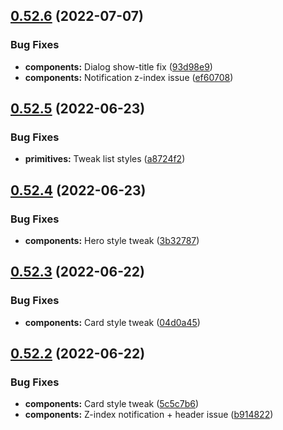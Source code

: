 ## [0.52.6](https://github.com/jacecotton/tcds/compare/v0.52.5...v0.52.6) (2022-07-07)


### Bug Fixes

* **components:** Dialog show-title fix ([93d98e9](https://github.com/jacecotton/tcds/commit/93d98e9ff6c997c5ff897328f5616120d1e0031c))
* **components:** Notification z-index issue ([ef60708](https://github.com/jacecotton/tcds/commit/ef60708b8d924810e1b47b8434ffc807b058d14e))



## [0.52.5](https://github.com/jacecotton/tcds/compare/v0.52.4...v0.52.5) (2022-06-23)


### Bug Fixes

* **primitives:** Tweak list styles ([a8724f2](https://github.com/jacecotton/tcds/commit/a8724f29c22fe44e37d15f7b9d8b57d691d5ce7e))



## [0.52.4](https://github.com/jacecotton/tcds/compare/v0.52.3...v0.52.4) (2022-06-23)


### Bug Fixes

* **components:** Hero style tweak ([3b32787](https://github.com/jacecotton/tcds/commit/3b3278747c86cab3f4533ae3494327f035280778))



## [0.52.3](https://github.com/jacecotton/tcds/compare/v0.52.2...v0.52.3) (2022-06-22)


### Bug Fixes

* **components:** Card style tweak ([04d0a45](https://github.com/jacecotton/tcds/commit/04d0a45fe088696368de10e781b269820f09ff54))



## [0.52.2](https://github.com/jacecotton/tcds/compare/v0.52.1...v0.52.2) (2022-06-22)


### Bug Fixes

* **components:** Card style tweak ([5c5c7b6](https://github.com/jacecotton/tcds/commit/5c5c7b6c74d7f8661fd6a15db21ec46ce932e2d6))
* **components:** Z-index notification + header issue ([b914822](https://github.com/jacecotton/tcds/commit/b914822a7f7f1de150f177e515826d1608800c57))



